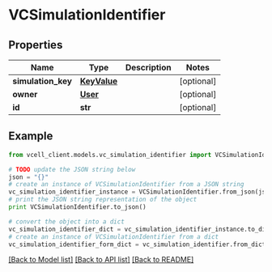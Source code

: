 # VCSimulationIdentifier


## Properties
Name | Type | Description | Notes
------------ | ------------- | ------------- | -------------
**simulation_key** | [**KeyValue**](KeyValue.md) |  | [optional] 
**owner** | [**User**](User.md) |  | [optional] 
**id** | **str** |  | [optional] 

## Example

```python
from vcell_client.models.vc_simulation_identifier import VCSimulationIdentifier

# TODO update the JSON string below
json = "{}"
# create an instance of VCSimulationIdentifier from a JSON string
vc_simulation_identifier_instance = VCSimulationIdentifier.from_json(json)
# print the JSON string representation of the object
print VCSimulationIdentifier.to_json()

# convert the object into a dict
vc_simulation_identifier_dict = vc_simulation_identifier_instance.to_dict()
# create an instance of VCSimulationIdentifier from a dict
vc_simulation_identifier_form_dict = vc_simulation_identifier.from_dict(vc_simulation_identifier_dict)
```
[[Back to Model list]](../README.md#documentation-for-models) [[Back to API list]](../README.md#documentation-for-api-endpoints) [[Back to README]](../README.md)


